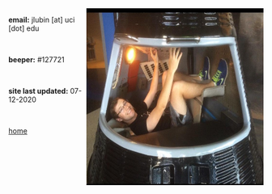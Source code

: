 
<img align="right" src= "./jackpic2.jpg" width="350" height="350">

<strong>email:</strong> jlubin [at] uci [dot] edu

<br>


<strong>beeper:</strong> #127721

<br>

<strong>site last updated:</strong> 07-12-2020

<br>

[home](./)

